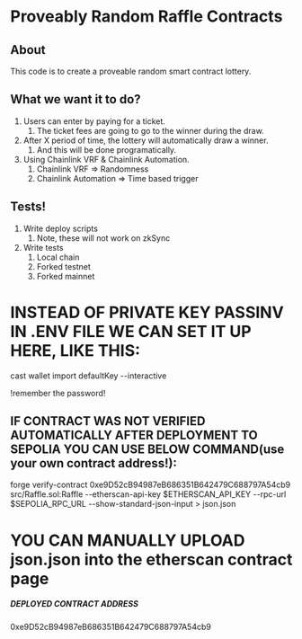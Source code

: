 # Proveably Random Raffle Contracts

## About  
This code is to create a proveable random smart contract lottery.

## What we want it to do?

1. Users can enter by paying for a ticket.
    1. The ticket fees are going to go to the winner during the draw.
2. After X period of time, the lottery will automatically draw a winner.
    1. And this will be done programatically.
3. Using Chainlink VRF & Chainlink Automation.
    1. Chainlink VRF => Randomness
    2. Chainlink Automation => Time based trigger

## Tests!
1. Write deploy scripts
    1. Note, these will not work on zkSync
2. Write tests
    1. Local chain
    2. Forked testnet
    3. Forked mainnet

# INSTEAD OF PRIVATE KEY PASSINV IN .ENV FILE WE CAN SET IT UP HERE, LIKE THIS:   
 cast wallet import defaultKey --interactive

!remember the password!

## IF CONTRACT WAS NOT VERIFIED AUTOMATICALLY AFTER DEPLOYMENT TO SEPOLIA YOU CAN USE BELOW COMMAND(use your own contract address!):
forge verify-contract 0xe9D52cB94987eB686351B642479C688797A54cb9 src/Raffle.sol:Raffle --etherscan-api-key $ETHERSCAN_API_KEY --rpc-url $SEPOLIA_RPC_URL --show-standard-json-input > json.json
# YOU CAN MANUALLY UPLOAD json.json into the etherscan contract page 

##### DEPLOYED CONTRACT ADDRESS #####
0xe9D52cB94987eB686351B642479C688797A54cb9